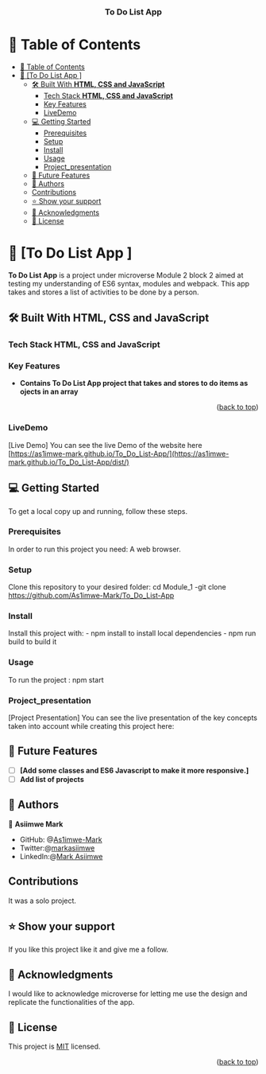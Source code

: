 <a name="readme-top"></a>


<div align="center">
  

  <h3><b>To Do List App</b></h3>

</div>

# 📗 Table of Contents

- [📗 Table of Contents](#-table-of-contents)
- [📖 \[To Do List App \] ](#-to-do-list-app--)
  - [🛠 Built With **HTML, CSS and JavaScript**](#-built-with-html-css-and-javascript)
    - [Tech Stack **HTML, CSS and JavaScript**](#tech-stack-html-css-and-javascript)
    - [Key Features ](#key-features-)
    - [LiveDemo](#livedemo)
  - [💻 Getting Started ](#-getting-started-)
    - [Prerequisites](#prerequisites)
    - [Setup](#setup)
    - [Install](#install)
    - [Usage](#usage)
    - [Project\_presentation](#project_presentation)
  - [🔭 Future Features ](#-future-features-)
  - [👥 Authors ](#-authors-)
  - [Contributions](#contributions)
  - [⭐️ Show your support ](#️-show-your-support-)
  - [🙏 Acknowledgments ](#-acknowledgments-)
  - [📝 License ](#-license-)


# 📖 [To Do List App ] <a name="about-project"></a>
**To Do List App** is a project under microverse Module 2 block 2 aimed at testing my understanding of ES6 syntax, modules and webpack. This app takes and stores a list of activities to be done by a person.
## 🛠 Built With **HTML, CSS and JavaScript**

### Tech Stack **HTML, CSS and JavaScript**
### Key Features <a name="key-features"></a>
- **Contains To Do List App project that takes and stores to do items as ojects in an array**

<p align="right">(<a href="#readme-top">back to top</a>)</p>

### LiveDemo
[Live Demo] You can see the live Demo of the website here  [https://as1imwe-mark.github.io/To_Do_List-App/](https://as1imwe-mark.github.io/To_Do_List-App/dist/)

## 💻 Getting Started <a name="getting-started"></a>

To get a local copy up and running, follow these steps.

### Prerequisites

In order to run this project you need: A web browser.
### Setup

Clone this repository to your desired folder:
cd Module_1 
-git clone https://github.com/As1imwe-Mark/To_Do_List-App

### Install

Install this project with: - npm install to install local dependencies - npm run build to build it

### Usage

To run the project : npm start

### Project_presentation
[Project Presentation] You can see the live presentation of the key concepts taken into account while creating this project here: 
## 🔭 Future Features <a name="future-features"></a>

- [ ] **[Add some classes and ES6 Javascript to make it more responsive.]**
- [ ]  **Add list of projects**

## 👥 Authors <a name="authors"></a>

👤 **Asiimwe Mark**
- GitHub: @[As1imwe-Mark](https://github.com/As1imwe-Mark)
- Twitter:@[markasiimwe](https://twitter.com/MarkAsiimwe?t=fPfXM4CV3OU6gKMNB1RGDA&s=09)
- LinkedIn:@[Mark Asiimwe](https://www.linkedin.com/in/mark-asiimwe-0ab0611ab)

## Contributions

It was a solo project.

## ⭐️ Show your support <a name="support"></a>
 
If you like this project like it and give me a follow.


## 🙏 Acknowledgments <a name="acknowledgements"></a>

I would like to acknowledge microverse for letting me use the design and replicate the functionalities of the app.



## 📝 License <a name="license"></a>

This project is [MIT](./LICENSE) licensed.


<p align="right">(<a href="#readme-top">back to top</a>)</p>

